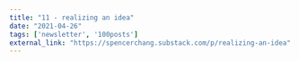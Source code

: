 ```yaml
---
title: "11 - realizing an idea"
date: "2021-04-26"
tags: ['newsletter', '100posts']
external_link: "https://spencerchang.substack.com/p/realizing-an-idea"
---
```

